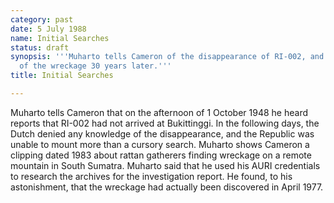 ```yaml
---
category: past
date: 5 July 1988
name: Initial Searches
status: draft
synopsis: '''Muharto tells Cameron of the disappearance of RI-002, and the discovery
  of the wreckage 30 years later.'''
title: Initial Searches

---
```






Muharto tells Cameron that on the afternoon of 1 October 1948 he heard
reports that RI-002 had not arrived at Bukittinggi. In the following
days, the Dutch denied any knowledge of the disappearance, and the
Republic was unable to mount more than a cursory search. Muharto shows
Cameron a clipping dated 1983 about rattan gatherers finding wreckage on
a remote mountain in South Sumatra. Muharto said that he used his AURI
credentials to research the archives for the investigation report. He
found, to his astonishment, that the wreckage had actually been
discovered in April 1977.
